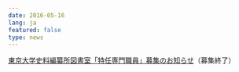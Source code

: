 ```yaml
---
date: 2016-05-16
lang: ja
featured: false
type: news
---
```

<a href="/news/2016/20160516tosyo.pdf">東京大学史料編纂所図書室「特任専門職員」募集のお知らせ</a>（募集終了）
